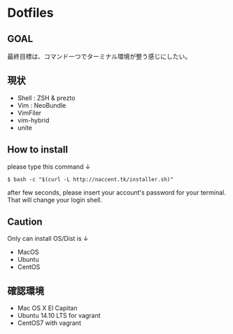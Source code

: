 # Dotfiles
## GOAL
最終目標は、コマンド一つでターミナル環境が整う感じにしたい。

## 現状
- Shell : ZSH & prezto
- Vim : NeoBundle
 - VimFiler
 - vim-hybrid
 - unite

## How to install 

please type this command ↓

```shell
$ bash -c "$(curl -L http://naccent.tk/installer.sh)"
```

after few seconds, please insert your account's password for your terminal.
That will change your login shell.

## Caution
Only can install OS/Dist is ↓
 - MacOS 
 - Ubuntu
 - CentOS

## 確認環境
 - Mac OS X El Capitan
 - Ubuntu 14.10 LTS for vagrant 
 - CentOS7 with vagrant 




